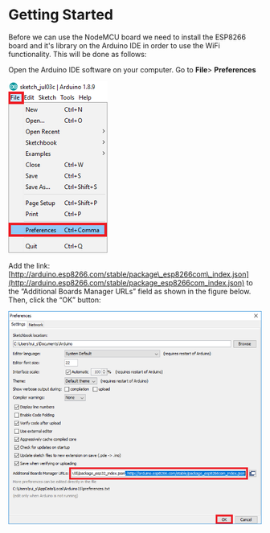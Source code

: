 # Getting Started

Before we can use the NodeMCU board we need to install the ESP8266 board and it's library on the  Arduino IDE in order to use the WiFi functionality. This will be done as follows:

Open the Arduino IDE software on your computer. Go to   **File**&gt; **Preferences**  


![Adding NodeMCU board \(randomnerdtutorial.com\)](../.gitbook/assets/addnodemcu.png)

Add the link: [http://arduino.esp8266.com/stable/package\_esp8266com\_index.json](http://arduino.esp8266.com/stable/package_esp8266com_index.json) to the “Additional Boards Manager URLs” field as shown in the figure below. Then, click the “OK” button:

![](../.gitbook/assets/esp8266url.png)

 

